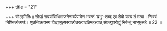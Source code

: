 +++
title = "21"

+++
सोऽहमितिः॥ सोऽहं सपर्याविधिभाजनेनार्घ्यपात्रेण भवन्तं 'प्रभु'-शब्द एव शेषो यस्य तं मत्वा। निःस्वं निश्चित्येत्यर्थः। श्रुतनिष्क्रयस्य विद्यामूल्यस्याल्पेतरत्वादतिमहत्त्वात् संप्रत्युपरोद्धुं निर्बन्धुं नाभ्युत्सहे ॥ 22 ॥  
